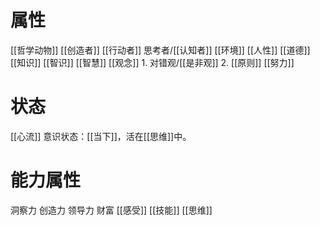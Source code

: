  # 属性
[[哲学动物]] 
[[创造者]] 
[[行动者]] 
思考者/[[认知者]]
[[环境]] 
[[人性]] 
[[道德]] 
[[知识]] 
[[智识]] 
[[智慧]] 
[[观念]] 
	1. 对错观/[[是非观]]
	2. [[原则]] 
[[努力]] 
# 状态
[[心流]] 
意识状态：[[当下]]，活在[[思维]]中。
#  能力属性
洞察力
创造力
领导力
财富
[[感受]] 
[[技能]] 
[[思维]] 
